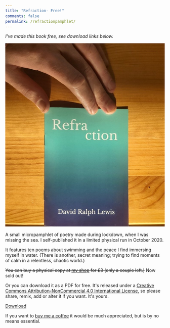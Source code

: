 ```yaml
---   
title: "Refraction- Free!"
comments: false
permalink: /refractionpamphlet/
---
```


*I've made this book free, see download links below.*

<img src="/assets/images/site/refractioncover.jpg" class= "book" alt="Refraction cover">


<p> A small micropamphlet of poetry  made during lockdown, when I was missing the sea. I self-published it in a limited physical run in October 2020.</p>

<p> It features ten poems about swimming and the peace I find immersing myself in water. (There is another, secret meaning; trying to find moments of calm in a relentless, chaotic world.)</p>

<s>You can buy a physical copy at <a href="https://davidralphlewis.bigcartel.com">my shop</a> for £3 (only a couple left.)</s> Now sold out!

<p>Or you can download it as a PDF for free. It's released under a <a href="https://creativecommons.org/licenses/by-nc/4.0/">Creative Commons Attribution-NonCommercial 4.0 International License</a>, so please share, remix, add or alter it if you want. It's yours.</p>

<a href="/assets/books/Refraction-free.pdf">Download</a>

<p> If you want to <a href="https://ko-fi.com/davidralphlewis">buy me a coffee</a> it would be much appreciated, but is by no means essential.</p>
